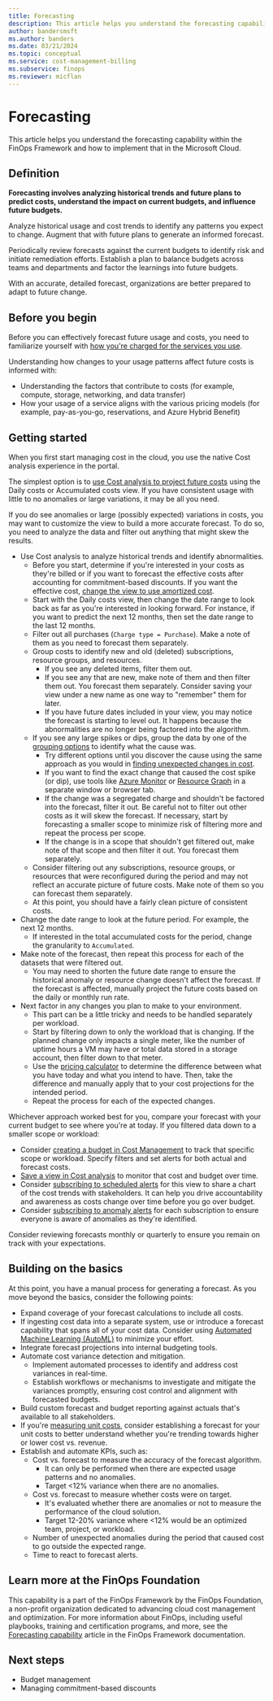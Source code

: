 ```yaml
---
title: Forecasting
description: This article helps you understand the forecasting capability within the FinOps Framework and how to implement that in the Microsoft Cloud.
author: bandersmsft
ms.author: banders
ms.date: 03/21/2024
ms.topic: conceptual
ms.service: cost-management-billing
ms.subservice: finops
ms.reviewer: micflan
---
```



# Forecasting

This article helps you understand the forecasting capability within the FinOps Framework and how to implement that in the Microsoft Cloud.

## Definition

**Forecasting involves analyzing historical trends and future plans to predict costs, understand the impact on current budgets, and influence future budgets.**

Analyze historical usage and cost trends to identify any patterns you expect to change. Augment that with future plans to generate an informed forecast.

Periodically review forecasts against the current budgets to identify risk and initiate remediation efforts. Establish a plan to balance budgets across teams and departments and factor the learnings into future budgets.

With an accurate, detailed forecast, organizations are better prepared to adapt to future change.

## Before you begin

Before you can effectively forecast future usage and costs, you need to familiarize yourself with [how you're charged for the services you use](https://azure.microsoft.com/pricing#product-pricing). 

Understanding how changes to your usage patterns affect future costs is informed with:
- Understanding the factors that contribute to costs (for example, compute, storage, networking, and data transfer)
- How your usage of a service aligns with the various pricing models (for example, pay-as-you-go, reservations, and Azure Hybrid Benefit)

## Getting started

When you first start managing cost in the cloud, you use the native Cost analysis experience in the portal.

The simplest option is to [use Cost analysis to project future costs](../costs/cost-analysis-common-uses.md#view-forecast-costs) using the Daily costs or Accumulated costs view. If you have consistent usage with little to no anomalies or large variations, it may be all you need.

If you do see anomalies or large (possibly expected) variations in costs, you may want to customize the view to build a more accurate forecast. To do so, you need to analyze the data and filter out anything that might skew the results.

- Use Cost analysis to analyze historical trends and identify abnormalities.
  - Before you start, determine if you're interested in your costs as they're billed or if you want to forecast the effective costs after accounting for commitment-based discounts. If you want the effective cost, [change the view to use amortized cost](../costs/customize-cost-analysis-views.md#switch-between-actual-and-amortized-cost).
  - Start with the Daily costs view, then change the date range to look back as far as you're interested in looking forward. For instance, if you want to predict the next 12 months, then set the date range to the last 12 months.
  - Filter out all purchases (`Charge type = Purchase`). Make a note of them as you need to forecast them separately.
  - Group costs to identify new and old (deleted) subscriptions, resource groups, and resources.
    - If you see any deleted items, filter them out.
    - If you see any that are new, make note of them and then filter them out. You forecast them separately. Consider saving your view under a new name as one way to "remember" them for later.
    - If you have future dates included in your view, you may notice the forecast is starting to level out. It happens because the abnormalities are no longer being factored into the algorithm.
  - If you see any large spikes or dips, group the data by one of the [grouping options](../costs/group-filter.md) to identify what the cause was.
    - Try different options until you discover the cause using the same approach as you would in [finding unexpected changes in cost](../understand/analyze-unexpected-charges.md#manually-find-unexpected-cost-changes).
    - If you want to find the exact change that caused the cost spike (or dip), use tools like [Azure Monitor](../../azure-monitor/overview.md) or [Resource Graph](../../governance/resource-graph/how-to/get-resource-changes.md) in a separate window or browser tab.
    - If the change was a segregated charge and shouldn't be factored into the forecast, filter it out. Be careful not to filter out other costs as it will skew the forecast. If necessary, start by forecasting a smaller scope to minimize risk of filtering more and repeat the process per scope.
    - If the change is in a scope that shouldn't get filtered out, make note of that scope and then filter it out. You forecast them separately.
  - Consider filtering out any subscriptions, resource groups, or resources that were reconfigured during the period and may not reflect an accurate picture of future costs. Make note of them so you can forecast them separately.
  - At this point, you should have a fairly clean picture of consistent costs.
- Change the date range to look at the future period. For example, the next 12 months.
  - If interested in the total accumulated costs for the period, change the granularity to `Accumulated`.
- Make note of the forecast, then repeat this process for each of the datasets that were filtered out.
  - You may need to shorten the future date range to ensure the historical anomaly or resource change doesn't affect the forecast. If the forecast is affected, manually project the future costs based on the daily or monthly run rate.
- Next factor in any changes you plan to make to your environment.
  - This part can be a little tricky and needs to be handled separately per workload.
  - Start by filtering down to only the workload that is changing. If the planned change only impacts a single meter, like the number of uptime hours a VM may have or total data stored in a storage account, then filter down to that meter.
  - Use the [pricing calculator](https://azure.microsoft.com/pricing/calculator) to determine the difference between what you have today and what you intend to have. Then, take the difference and manually apply that to your cost projections for the intended period.
  - Repeat the process for each of the expected changes.

Whichever approach worked best for you, compare your forecast with your current budget to see where you're at today. If you filtered data down to a smaller scope or workload:

- Consider [creating a budget in Cost Management](../costs/tutorial-acm-create-budgets.md) to track that specific scope or workload. Specify filters and set alerts for both actual and forecast costs.
- [Save a view in Cost analysis](../costs/save-share-views.md) to monitor that cost and budget over time.
- Consider [subscribing to scheduled alerts](../costs/save-share-views.md#subscribe-to-scheduled-alerts) for this view to share a chart of the cost trends with stakeholders. It can help you drive accountability and awareness as costs change over time before you go over budget.
- Consider [subscribing to anomaly alerts](../understand/analyze-unexpected-charges.md#create-an-anomaly-alert) for each subscription to ensure everyone is aware of anomalies as they're identified.

Consider reviewing forecasts monthly or quarterly to ensure you remain on track with your expectations.

## Building on the basics

At this point, you have a manual process for generating a forecast. As you move beyond the basics, consider the following points:

- Expand coverage of your forecast calculations to include all costs.
- If ingesting cost data into a separate system, use or introduce a forecast capability that spans all of your cost data. Consider using [Automated Machine Learning (AutoML)](../../machine-learning/how-to-auto-train-forecast.md) to minimize your effort.
- Integrate forecast projections into internal budgeting tools.
- Automate cost variance detection and mitigation.
  - Implement automated processes to identify and address cost variances in real-time.
  - Establish workflows or mechanisms to investigate and mitigate the variances promptly, ensuring cost control and alignment with forecasted budgets.
- Build custom forecast and budget reporting against actuals that's available to all stakeholders.
- If you're [measuring unit costs](capabilities-unit-costs.md), consider establishing a forecast for your unit costs to better understand whether you're trending towards higher or lower cost vs. revenue.
- Establish and automate KPIs, such as:
  - Cost vs. forecast to measure the accuracy of the forecast algorithm.
    - It can only be performed when there are expected usage patterns and no anomalies.
    - Target \<12% variance when there are no anomalies.
  - Cost vs. forecast to measure whether costs were on target.
    - It's evaluated whether there are anomalies or not to measure the performance of the cloud solution.
    - Target 12-20% variance where \<12% would be an optimized team, project, or workload.
  - Number of unexpected anomalies during the period that caused cost to go outside the expected range.
  - Time to react to forecast alerts.

## Learn more at the FinOps Foundation

This capability is a part of the FinOps Framework by the FinOps Foundation, a non-profit organization dedicated to advancing cloud cost management and optimization. For more information about FinOps, including useful playbooks, training and certification programs, and more, see the [Forecasting capability](https://www.finops.org/framework/capabilities/forecasting) article in the FinOps Framework documentation.

## Next steps

- Budget management
- Managing commitment-based discounts
